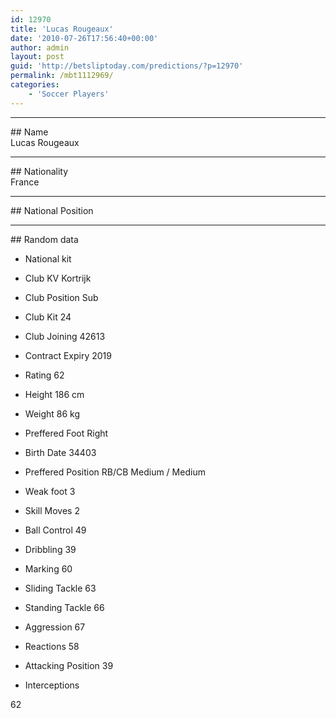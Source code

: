 ```yaml
---
id: 12970
title: 'Lucas Rougeaux'
date: '2010-07-26T17:56:40+00:00'
author: admin
layout: post
guid: 'http://betsliptoday.com/predictions/?p=12970'
permalink: /mbt1112969/
categories:
    - 'Soccer Players'
---
```


- - - - - -

\## Name  
 Lucas Rougeaux

- - - - - -

\## Nationality  
 France

- - - - - -

\## National Position

- - - - - -

\## Random data

- National kit
- Club
 KV Kortrijk

- Club Position
 Sub

- Club Kit
 24

- Club Joining
 42613

- Contract Expiry
 2019

- Rating
 62

- Height
 186 cm

- Weight
 86 kg

- Preffered Foot
 Right

- Birth Date
 34403

- Preffered Position
 RB/CB Medium / Medium

- Weak foot
 3

- Skill Moves
 2

- Ball Control
 49

- Dribbling
 39

- Marking
 60

- Sliding Tackle
 63

- Standing Tackle
 66

- Aggression
 67

- Reactions
 58

- Attacking Position
 39

- Interceptions

 62